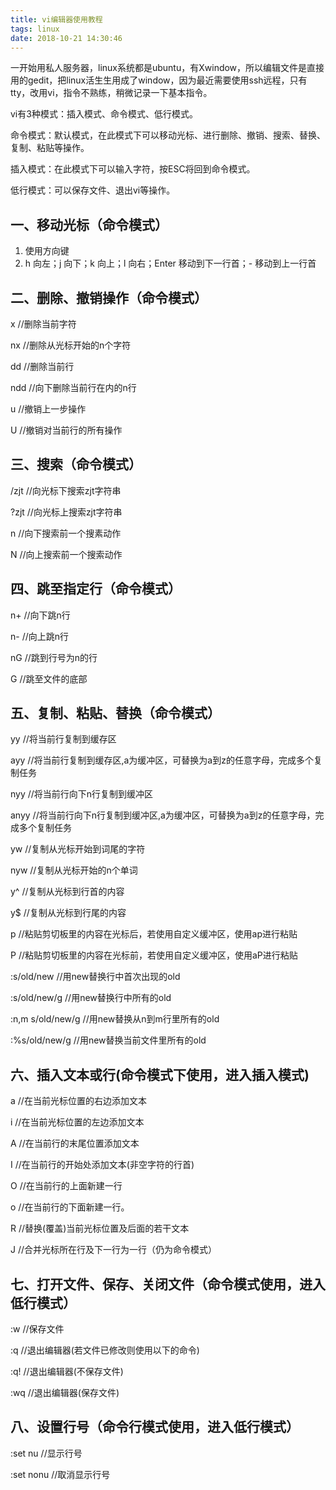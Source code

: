```yaml
---
title: vi编辑器使用教程
tags: linux
date: 2018-10-21 14:30:46
---
```



一开始用私人服务器，linux系统都是ubuntu，有Xwindow，所以编辑文件是直接用的gedit，把linux活生生用成了window，因为最近需要使用ssh远程，只有tty，改用vi，指令不熟练，稍微记录一下基本指令。
<!--more-->
vi有3种模式：插入模式、命令模式、低行模式。

命令模式：默认模式，在此模式下可以移动光标、进行删除、撤销、搜索、替换、复制、粘贴等操作。

插入模式：在此模式下可以输入字符，按ESC将回到命令模式。

低行模式：可以保存文件、退出vi等操作。

## 一、移动光标（命令模式）

1. 使用方向键
2. h 向左；j 向下；k 向上；l 向右；Enter 移动到下一行首；- 移动到上一行首

## 二、删除、撤销操作（命令模式）
x   //删除当前字符

nx  //删除从光标开始的n个字符

dd      //删除当前行

ndd     //向下删除当前行在内的n行

u       //撤销上一步操作

U       //撤销对当前行的所有操作

## 三、搜索（命令模式）
/zjt    //向光标下搜索zjt字符串

?zjt    //向光标上搜索zjt字符串

n       //向下搜索前一个搜素动作

N       //向上搜索前一个搜索动作


## 四、跳至指定行（命令模式）
n+      //向下跳n行

n-      //向上跳n行

nG  //跳到行号为n的行

G       //跳至文件的底部

## 五、复制、粘贴、替换（命令模式）
yy      //将当前行复制到缓存区

ayy     //将当前行复制到缓存区,a为缓冲区，可替换为a到z的任意字母，完成多个复制任务

nyy     //将当前行向下n行复制到缓冲区

anyy    //将当前行向下n行复制到缓冲区,a为缓冲区，可替换为a到z的任意字母，完成多个复制任务

yw      //复制从光标开始到词尾的字符

nyw     //复制从光标开始的n个单词

y^      //复制从光标到行首的内容

y$      //复制从光标到行尾的内容

p       //粘贴剪切板里的内容在光标后，若使用自定义缓冲区，使用ap进行粘贴

P       //粘贴剪切板里的内容在光标前，若使用自定义缓冲区，使用aP进行粘贴

:s/old/new          //用new替换行中首次出现的old

:s/old/new/g        //用new替换行中所有的old

:n,m s/old/new/g        //用new替换从n到m行里所有的old

:%s/old/new/g       //用new替换当前文件里所有的old

## 六、插入文本或行(命令模式下使用，进入插入模式)
a       //在当前光标位置的右边添加文本

i       //在当前光标位置的左边添加文本

A       //在当前行的末尾位置添加文本

I       //在当前行的开始处添加文本(非空字符的行首)

O       //在当前行的上面新建一行

o       //在当前行的下面新建一行。

R       //替换(覆盖)当前光标位置及后面的若干文本

J       //合并光标所在行及下一行为一行（仍为命令模式）

## 七、打开文件、保存、关闭文件（命令模式使用，进入低行模式）
:w      //保存文件

:q      //退出编辑器(若文件已修改则使用以下的命令)

:q!     //退出编辑器(不保存文件)

:wq     //退出编辑器(保存文件)

## 八、设置行号（命令行模式使用，进入低行模式）
:set  nu    //显示行号

:set nonu   //取消显示行号
